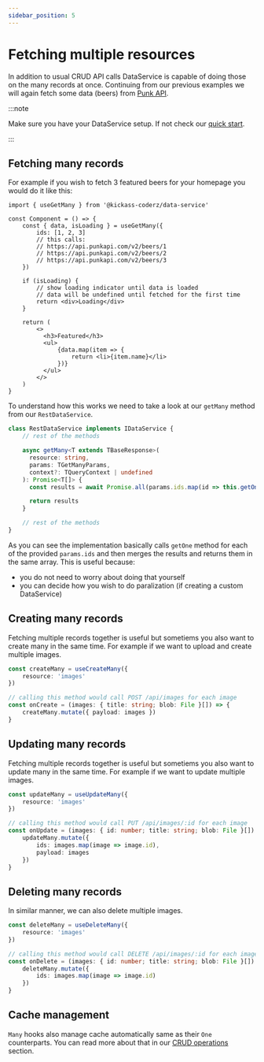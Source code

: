 ```yaml
---
sidebar_position: 5
---
```


# Fetching multiple resources

In addition to usual CRUD API calls DataService is capable of doing those on the many records at once. Continuing from our previous examples we will again fetch some data (beers) from [Punk API](https://punkapi.com/documentation/v2). 

:::note

Make sure you have your DataService setup. If not check our [quick start](/docs/data-service/quick-start#using-dataservice).

:::

## Fetching many records

For example if you wish to fetch 3 featured beers for your homepage you would do it like this:

```tsx
import { useGetMany } from '@kickass-coderz/data-service'

const Component = () => {
    const { data, isLoading } = useGetMany({
        ids: [1, 2, 3]
        // this calls:
        // https://api.punkapi.com/v2/beers/1
        // https://api.punkapi.com/v2/beers/2
        // https://api.punkapi.com/v2/beers/3
    })

    if (isLoading) {
        // show loading indicator until data is loaded
        // data will be undefined until fetched for the first time
        return <div>Loading</div>
    }

    return (
        <>
          <h3>Featured</h3>
          <ul>
              {data.map(item => {
                  return <li>{item.name}</li>
              })}
          </ul>
        </>
    )
}
```

To understand how this works we need to take a look at our `getMany` method from our `RestDataService`.

```ts
class RestDataService implements IDataService {
    // rest of the methods 

    async getMany<T extends TBaseResponse>(
      resource: string,
      params: TGetManyParams,
      context?: TQueryContext | undefined
    ): Promise<T[]> {
      const results = await Promise.all(params.ids.map(id => this.getOne<T>(resource, { id })))

      return results
    }

    // rest of the methods
}
```

As you can see the implementation basically calls `getOne` method for each of the provided `params.ids` and then merges the results and returns them in the same array. This is useful because:
-  you do not need to worry about doing that yourself
-  you can decide how you wish to do paralization (if creating a custom DataService)

## Creating many records

Fetching multiple records together is useful but sometiems you also want to create many in the same time. For example if we want to upload and create multiple images.

```ts
const createMany = useCreateMany({
    resource: 'images'
})

// calling this method would call POST /api/images for each image
const onCreate = (images: { title: string; blob: File }[]) => {
    createMany.mutate({ payload: images })
}
```

## Updating many records

Fetching multiple records together is useful but sometiems you also want to update many in the same time. For example if we want to update multiple images.

```ts
const updateMany = useUpdateMany({
    resource: 'images'
})

// calling this method would call PUT /api/images/:id for each image
const onUpdate = (images: { id: number; title: string; blob: File }[]) => {
    updateMany.mutate({ 
        ids: images.map(image => image.id),
        payload: images
    })
}
```

## Deleting many records

In similar manner, we can also delete multiple images.

```ts
const deleteMany = useDeleteMany({
    resource: 'images'
})

// calling this method would call DELETE /api/images/:id for each image
const onDelete = (images: { id: number; title: string; blob: File }[]) => {
    deleteMany.mutate({ 
        ids: images.map(image => image.id)
    })
}
```

## Cache management

`Many` hooks also manage cache automatically same as their `One` counterparts. You can read more about that in our [CRUD operations](/docs/data-service/crud-operations) section.
